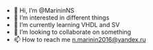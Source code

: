 - 👋 Hi, I’m @MarininNS
- 👀 I’m interested in different things
- 🌱 I’m currently learning VHDL and SV
- 💞️ I’m looking to collaborate on something
- 📫 How to reach me n.marinin2016@yandex.ru

<!---
MarininNS/MarininNS is a ✨ special ✨ repository because its `README.md` (this file) appears on your GitHub profile.
You can click the Preview link to take a look at your changes.
--->
